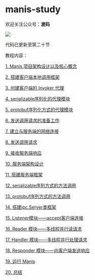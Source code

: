 # manis-study

欢迎关注公众号：**渡码**

![](https://user-gold-cdn.xitu.io/2019/10/21/16deeefa694211d1?imageView2/0/w/1280/h/960/format/webp/ignore-error/1)

代码已更新至第二十节

教程内容：

[1. Manis 项目架构设计以及核心概念](https://juejin.im)

[2. 搭建客户端本地调用框架](https://juejin.im/book/5dadc3595188256612195751/section/5dadcf0ee51d457230493c32)

[3. 创建客户端的 Invoker 代理](https://juejin.im/book/5dadc3595188256612195751/section/5dadcf166fb9a04dea5dfa5d)

[4. serializable序列化的代理模块](https://juejin.im/book/5dadc3595188256612195751/section/5dadcf1f518825092e160977)

[5. protobuf序列化方式的代理模块](https://juejin.im/book/5dadc3595188256612195751/section/5dadcf27e51d4578176b519b)

[6. 发送调用请求的准备工作](https://juejin.im/book/5dadc3595188256612195751/section/5dadcf30e51d4524e87d5eef)

[7. 建立与服务端的网络连接](https://juejin.im/book/5dadc3595188256612195751/section/5dadcf386fb9a04de30c88aa)

[8. 发送调用请求](https://juejin.im/book/5dadc3595188256612195751/section/5dadcf40e51d45252f0fcb7b)

[9. 接收服务端响应](https://juejin.im/book/5dadc3595188256612195751/section/5dadcf49e51d452eb022efc9)

[10. 服务端架构设计](https://juejin.im/book/5dadc3595188256612195751/section/5dadcf51e51d4525292d34e2)

[11. 搭建服务端框架](https://juejin.im/book/5dadc3595188256612195751/section/5dadcf59f265da5b827d9082)

[12. serializable序列方式的方法调用](https://juejin.im/book/5dadc3595188256612195751/section/5dadcf636fb9a04e3a7f74d8)

[13. protobuf序列方式的方法调用](https://juejin.im/book/5dadc3595188256612195751/section/5dadcf6a518825579a1f9c20)

[14. 搭建ipc.Server类框架](https://juejin.im/book/5dadc3595188256612195751/section/5dadcf59f265da5b827d9082)

[15. Listener模块——accept客户端连接](https://juejin.im/book/5dadc3595188256612195751/section/5dadcf7cf265da5baa5b1263)

[16. Reader 模块——多线程并行读请求](https://juejin.im/book/5dadc3595188256612195751/section/5dadcf84e51d45249a5a80bd)

[17. Handler 模块——多线程并行处理请求](https://juejin.im/book/5dadc3595188256612195751/section/5dadcf8de51d4524e60e0de2)

[18. Responder 模块——向客户端发送响应](https://juejin.im/book/5dadc3595188256612195751/section/5dadcf95518825374b6a1674)

[19. 运行 Manis](https://juejin.im/book/5dadc3595188256612195751/section/5dadcf9de51d45754441fc28)

[20. 总结](https://juejin.im/book/5dadc3595188256612195751/section/5dadcfa6e51d45216d7b18b7)
